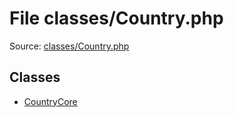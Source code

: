 File classes/Country.php
=========

Source: [classes/Country.php](https://github.com/PrestaShop/PrestaShop/blob/1.5.0.5/classes/Country.php)


Classes
-------

* [CountryCore](class.CountryCore.md)

